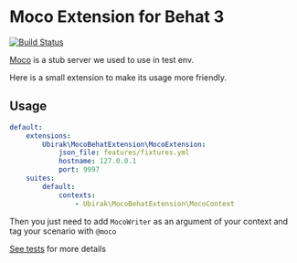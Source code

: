# Moco Extension for Behat 3

[![Build Status](https://travis-ci.org/ubirak/moco-behat-extension.svg?branch=master)](https://travis-ci.org/ubirak/moco-behat-extension)

[Moco](https://github.com/dreamhead/moco) is a stub server we used to use in test env.

Here is a small extension to make its usage more friendly.

## Usage

```yml
default:
    extensions:
        Ubirak\MocoBehatExtension\MocoExtension:
            json_file: features/fixtures.yml
            hostname: 127.0.0.1
            port: 9997
    suites:
        default:
            contexts:
                - Ubirak\MocoBehatExtension\MocoContext
```

Then you just need to add `MocoWriter` as an argument of your context and tag your scenario with `@moco`

[See tests](features) for more details
